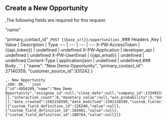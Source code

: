 ## Create a New Opportunity
,The following fields are required for this request:

"name"

"primary_contact_id"
,```POST {{base_url}}/opportunities```
,### Headers
,Key | Value | Description | Type
--- | --- | --- | ---
X-PW-AccessToken | {{api_token}} | undefined | undefined
X-PW-Application | developer_api | undefined | undefined
X-PW-UserEmail | {{api_email}} | undefined | undefined
Content-Type | application/json | undefined | undefined,### Body
,```
{
  "name": "New Demo Opportunity",
  "primary_contact_id": 27140359,
  "customer_source_id":331242
}
```,### Example Responses
,- New Opportunity
,200: OK,```json
{"id":4956209,"name":"New Demo Opportunity","assignee_id":null,"close_date":null,"company_id":13349319,"company_name":"Noemail","customer_source_id":331242,"details":null,"loss_reason_id":null,"pipeline_id":213214,"pipeline_stage_id":987790,"primary_contact_id":27140359,"priority":"None","status":"Open","tags":[],"interaction_count":0,"monetary_value":null,"win_probability":5,"date_last_contacted":null,"leads_converted_from":[],"date_created":1502158599,"date_modified":1502158599,"custom_fields":[{"custom_field_definition_id":126240,"value":null},{"custom_field_definition_id":103481,"value":null},{"custom_field_definition_id":100764,"value":null}]}
```